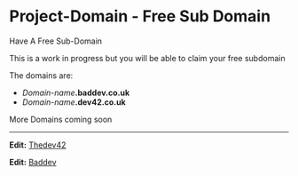 # Project-Domain - Free Sub Domain
Have A Free Sub-Domain

This is a work in progress
but you will be able to claim your free subdomain

The domains are:

-  _Domain-name_**.baddev.co.uk**
-  _Domain-name_**.dev42.co.uk**

More Domains coming soon

---

**Edit:** [Thedev42](https://github.com/TheDev42/Project-Domain/blob/main/mx.dev42.co.uk.yaml)

**Edit:** [Baddev](https://github.com/TheDev42/Project-Domain/blob/main/mx.baddev.co.uk.yaml)
